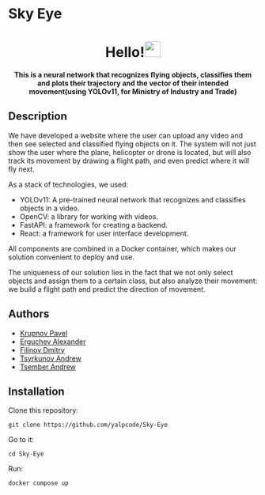 # Sky Eye
<h1 align="center">Hello!<img src="https://github.com/blackcater/blackcater/raw/main/images/Hi.gif" height="32"/></h1>
<h4 align="center">This is a neural network that recognizes flying objects, classifies them and plots their trajectory and the vector of their intended movement(using YOLOv11, for Ministry of Industry and Trade)</h4>

## Description
We have developed a website where the user can upload any video and then see selected and classified flying objects on it. The system will not just show the user where the plane, helicopter or drone is located, but will also track its movement by drawing a flight path, and even predict where it will fly next.

As a stack of technologies, we used:
- YOLOv11: A pre-trained neural network that recognizes and classifies objects in a video.
- OpenCV: a library for working with videos.
- FastAPI: a framework for creating a backend. 
- React: a framework for user interface development.

All components are combined in a Docker container, which makes our solution convenient to deploy and use.

The uniqueness of our solution lies in the fact that we not only select objects and assign them to a certain class, but also analyze their movement: we build a flight path and predict the direction of movement.

## Authors
- <a href="https://github.com/krup4" target="_blank">Krupnov Pavel</a> <br/>
- <a href="https://github.com/yalpcode" target="_blank">Erguchev Alexander</a><br/>
- <a href="https://github.com/D1ffic00lt" target="_blank">Filinov Dmitry</a><br/>
- <a href="https://github.com/limness" target="_blank">Tsyrkunov Andrew</a><br/>
- <a href="https://github.com/bigpurota" target="_blank">Tsember Andrew</a><br/>

## Installation
Clone this repository:
```
git clone https://github.com/yalpcode/Sky-Eye
```
Go to it: 
```
cd Sky-Eye
```
Run:
```
docker compose up
```
